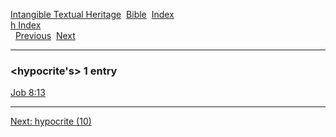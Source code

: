 [Intangible Textual Heritage](../../index)  [Bible](../index) 
[Index](index)   
[h Index](_h_)  
  [Previous](c05695)  [Next](c05697) 

------------------------------------------------------------------------

### &lt;hypocrite's&gt; 1 entry

[Job 8:13](../kjv/job008.htm#013)  

------------------------------------------------------------------------

[Next: hypocrite (10)](c05697)
